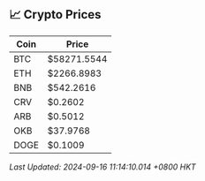 ## 📈 Crypto Prices

| Coin | Price |
| ---- | ----- |
| BTC | $58271.5544 |
| ETH | $2266.8983 |
| BNB | $542.2616 |
| CRV | $0.2602 |
| ARB | $0.5012 |
| OKB | $37.9768 |
| DOGE | $0.1009 |

_Last Updated: 2024-09-16 11:14:10.014 +0800 HKT_